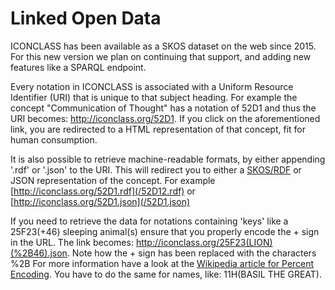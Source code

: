 # Linked Open Data

ICONCLASS has been available as a SKOS dataset on the web since 2015.
For this new version we plan on continuing that support, and adding new features like a SPARQL endpoint.

Every notation in ICONCLASS is associated with a Uniform Resource Identifier (URI) that is unique to that subject heading. For example the concept "Communication of Thought" has a notation of 52D1 and thus the URI becomes: http://iconclass.org/52D1. If you click on the aforementioned link, you are redirected to a HTML representation of that concept, fit for human consumption.

It is also possible to retrieve machine-readable formats, by either appending '.rdf' or '.json' to the URI. This will redirect you to either a [SKOS/RDF](https://www.w3.org/2004/02/skos/) or JSON representation of the concept. For example [http://iconclass.org/52D1.rdf](/52D12.rdf) or [http://iconclass.org/52D1.json](/52D1.json)

If you need to retrieve the data for notations containing 'keys' like a 25F23(+46) sleeping animal(s) ensure that you properly encode the + sign in the URL. The link becomes: http://iconclass.org/25F23(LION)(%2B46).json. Note how the + sign has been replaced with the characters %2B For more information have a look at the [Wikipedia article for Percent Encoding](https://en.wikipedia.org/wiki/Percent-encoding). You have to do the same for names, like: 11H(BASIL THE GREAT).
